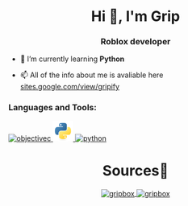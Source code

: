 <h1 align="center">Hi 👋, I'm Grip</h1>
<h3 align="center">Roblox developer</h3>

- 🌱 I’m currently learning **Python**

- 📫 All of the info about me is avaliable here [sites.google.com/view/gripify](https://sites.google.com/view/gripify/me)


<h3 align="left">Languages and Tools:</h3>
<p align="left"> <a href="https://roblox.com/create" target="_blank" rel="noreferrer"> <img src="https://img.icons8.com/color/256/roblox-studio.png" alt="objectivec" width="40" height="40"/> </a> <a href="https://www.python.org" target="_blank" rel="noreferrer"> <img src="https://raw.githubusercontent.com/devicons/devicon/master/icons/python/python-original.svg" alt="python" width="40" height="40"/> </a>
 <a href="https://www.lua.org/" target="_blank" rel="noreferrer"> <img src="https://upload.wikimedia.org/wikipedia/commons/thumb/c/cf/Lua-Logo.svg/1200px-Lua-Logo.svg.png" alt="python" width="40" height="40"/> </a> </p>




<h1 align="center">Sources🔗</h1>
<p align="center"> <a href="https://github.com/gripbox/gripify/tree/main/scripts"> <img align="center" src="https://lh3.googleusercontent.com/fife/AMPSemfLMMWl8uCUuY6AjEkRsIS6DL8WR_biPkTtKdOEG7wxWeyXN3BoGn1CPvhHq1tiy5jJPmLy1lwfhY3WYEPDkxNpbSSBisYz5rrf5DYbeGzlL6yL7LSKkJ6OvNasuv2wS2kFft9K0QLoSFAVC5ZHCH0kJaCSrjpe_7gTlPr_8bJ5qEI1AygPkr4AsUSF24Awqvw8njDe_nB2v13HxIonT9A2a4j-CRbQrClmvmUacBLY7VjiaC-7VaI7XGdIVK2Aec9s7q0rR97Np13jKtUeq1jAYj0PDeAvz3zzZmLfHyn6llPQi-haJIIUP1MCaP3N8X5zM-d7jnobuiJCIs-yb7M5iFcS0ZZYIEFa1EzsptFH97kbl68cpQyBMVDMQ_3VQUxnbtQOfnIcG7TP6RCvcLjrL94a9hP5kP0ndfqSpNZvgkdFtzW453NvhDGf93ch4YT5R7tDHRrT6ZyJT-0nEttn1LhuSz-LJ59WUZmNSAGSTQbVv35LoGhRC7QfTy157P8LF5vpu00qQaoksKuDGsGkmywcp1kVjbNGNtx99FEFUAEzUhwMoCkbjqurg1xKXuvwzCW3pDfu5wKFa_ljH5UoUof_rZGADFnsdqk3p0mewN0ln6SF-E39VGw2IhynNlqN7iNu6Ti8KQAAN2MxbduYYQmzPqN0YOxFwNRKKzbjheckDTeMMzgfX_FZpUOC05HCZrB7GEeOGYqPTCfXKv7STZn1ZKyCEhfurw54ru6gmXg5Ljns51cV9hT9sHrts84gPozwdWOcrbRrX18G8ZrGzeT9yIPpJ8-zYlIrjrYtmOsEismpHqKFSP_pw_yP3CoaInQGB7rOJLMclTivnMBZBiQqOS27jZdRWcievKlh3zBCfc-ULX07W4ANFqwHuXAW4fDPTpbiLeUscjBEY5NKuefNPmZ1OabeKY_Q8nPEQZCPqWKd-YxsYHhsOI_1BAHZG5ZG1fhfjryVX077EDMULQ8ivz-D4XuZgslQHNfvWbzBCblX73999Y4SJhzHfxFhS7T4AYbVOh3TrF1bgzVTPa4OjJvGcT75nor-Wj1YL_X1ZQy23ql0xPpW5FdYVDghkZGoIIYe1_1n1hIBzECpziWtLSh1F398MYWm2-C8CLuagE02Q35xkIBZocwRJq8Ufe-1JeSrVxUWc8c8dfekZ5PR2ZZwf3MGsPzirnLDWFk6X4Xkhup0rtaol77m6bugRGGWsIBt-3m0UqmdFnC4QYeSH8qllzdq2VyQExTZWeXT9uoBOp8hVhLG83ZEF3xo2RMwk9KszUCD9gz4DwoSq8lzqfTUwNL0dHKPjcQlpDafHjcAsbFz_DkhP4P729BXTGEssGYd55NS2H7uOEjjUSGa20H_iQuC79lolNeEXfhKBmx0F5xeG3pqlo6EfErzuhhY0mvR0jovxWOpgolOcrk1KsPB_GdKAUmnd50jYP8UHM96fN7kj-XBg-G6GGw-BNNtmlvaYnPXDk9bME4gpBcbyKMgR5eTIrvZxNsaVa0SH9Y8WFxwhP0=w1446-h969" height="70" width="280" alt="gripbox"/> </a> <a href="https://sites.google.com/view/gripify/sources"> <img align="center" src="https://lh3.googleusercontent.com/fife/AMPSemcd5ID1QLeMfTUA9cxlO_DPmDf9FYZIBvMu599tAskx900eYKfc0-Qy_94GkA5vWaNOkH2GIZ_hpSlxR3EwCzLwSvc1Uzq2fxDYk341DeqH4bUGEv8DcXI14ZrkSwfnWr_qSINXOY1FKM3IC9Dld7UIHy1NDA4IS1TogqZr2zOuhx5P4qCoHpfdjJG4W-YmQBZ-LIyTBpWxw-Kh6qJa214TLCRW6vO_iRR7TcMR1WLTcGYt5jPZsM2WfdXX6r4udFb1VFIA4yQkRlGfr-9RgqD63IMa-sUSjflm78-ha7g4vt3NwD4eiqsJhO3KhXvTR3XNwKkoUWAkLwy-SR45Kx3-zsSWbYcVL10og0bpV1_xHvICcgNnY04DrRlL2Ivg7NUQ14SDndoUIaubRYtsnfE8_i-9BU_5e9JXFPnpVau0WQsQa7VjdNB1Z6GQO1doJp2L77Gep3OIPEwjXCRYWxxQagNiyljXKeVzTh-1BVwdCcmD6Bcu3GacqrAt9GmcD73gn11AemUBT0aZBmOCVDlAao3BCaKpNmvvyVRWX1Lb9fwGxsHMqjn0okAfMQdsfwLeTZyXMZsBDwFfbrBiEqhIS9smVRLytEd2tDgucMRMV1vDx1-IWWqFrxox2cK5XHXppzdGsApm6VYJPu06HnCAv7ZZczUM4XnROyGWxHD2IZKdaVDjIGF__UFXhajU0EBXyF87GRlEUBxaHhs82FecnvISEyYnlLJZk_15GFsSd4YJDFFCpTqfJvUwgNwtcYz1tv1cnIqJ-CtbY7iy7uGZW01fPslxzkeOVdZwllDoE-SG9SXPIJ2rWJMr49cGpJu5vXYiASaEASWZJ7LKvUMEaMUrKxuVQxidOt4WDWbqIBKYBFH_oCir4u-5TWEVKsE3_rkogEihTW8lhhVMcsrZ_wI7WoOam1GOeTWf-LHkGwy-fKiYenrS8Lm9JU64oRMlXy9eQUP87b95w8BgtGI0mrQVk0aR-Fi0kohyA7Z0uSz8w8RNQk4LohUyrSeG4s0RG0gG6oRy64i_vo-R4XE9MbveBk44l6pD_M2oPum-UradjWyD7vuip40mo8600IAPCCruGm-p3TIt4iKkRlR58zfAFERk_J4u14NjNz1ad54uxMWIgVJli5ezFlUkvdkLxHacmBSKu93D_jhX4AmaLtAe8I9-C7-JQh-bzp3SSotd4hXTxGfSYfvZjhUywRVsm1w0NzwuOnEejyvqo8zxtKOcX114SkrNdWEVc3dyMxXZjMjYRRnMDN2X0v1zVE4GLbIo2hZhbrTjlpXt9gmdQryr-WbThkbO0oEHuoYNAOmiHInOb4f_xKMcgKpmooh2Uc-k6Fe2HpUfAfHtC-XAQN53CviZjtUHY4BMvHsFishjykxfjHaO8FyJmye6ZVNxQ5e7sxGAP2wdl09h3abcYoKTuP8BVrG6QbhhVzm4wIpoXdY3cSxJOzRBHFrbs5FLJzrzo2cxWYWtZvAO_-1GUeJEXsaMI9LARhkTAsY27Uz5_O4F33EKEv0=w1920-h969" height="70" width="280" alt="gripbox"/></a></p>

